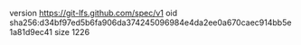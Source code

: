 version https://git-lfs.github.com/spec/v1
oid sha256:d34bf97ed5b6fa906da374245096984e4da2ee0a670caec914bb5e1a81d9ec41
size 1226
